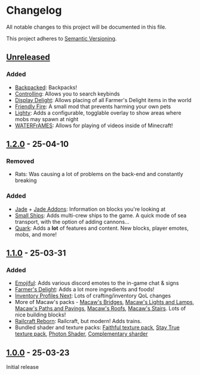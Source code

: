# Changelog

All notable changes to this project will be documented in this file.

This project adheres to [Semantic Versioning](https://semver.org).

## [Unreleased]
### Added
- [Backpacked](https://www.curseforge.com/minecraft/mc-mods/backpacked): Backpacks!
- [Controlling](https://www.curseforge.com/minecraft/mc-mods/controlling): Allows you to search keybinds
- [Display Delight](https://www.curseforge.com/minecraft/mc-mods/display-delight): Allows placing of all Farmer's Delight items in the world
- [Friendly Fire](https://www.curseforge.com/minecraft/mc-mods/friendly-fire): A small mod that prevents harming your own pets
- [Lighty](https://www.curseforge.com/minecraft/mc-mods/lighty): Adds a configurable, togglable overlay to show areas where mobs may spawn at night
- [WATERFrAMES](https://www.curseforge.com/minecraft/mc-mods/waterframes): Allows for playing of videos inside of Minecraft!

## [1.2.0] - 25-04-10
### Removed
- Rats: Was causing a lot of problems on the back-end and constantly breaking

### Added
- [Jade](https://www.curseforge.com/minecraft/mc-mods/jade) + [Jade Addons](https://www.curseforge.com/minecraft/mc-mods/jade-addons): Information on blocks you're looking at
- [Small Ships](https://www.curseforge.com/minecraft/mc-mods/small-ships): Adds multi-crew ships to the game. A quick mode of sea transport, with the option of adding cannons...
- [Quark](https://www.curseforge.com/minecraft/mc-mods/quark): Adds a **lot** of features and content. New blocks, player emotes, mobs, and more!

## [1.1.0] - 25-03-31
### Added
- [Emojiful](https://www.curseforge.com/minecraft/mc-mods/emojiful): Adds various discord emotes to the in-game chat & signs
- [Farmer's Delight](https://www.curseforge.com/minecraft/mc-mods/farmers-delight): Adds a lot more ingredients and foods!
- [Inventory Profiles Next](https://www.curseforge.com/minecraft/mc-mods/inventory-profiles-next): Lots of crafting/inventory QoL changes
- More of Macaw's packs - [Macaw's Bridges](https://www.curseforge.com/minecraft/mc-mods/macaws-bridges), [Macaw's Lights and Lamps](https://www.curseforge.com/minecraft/mc-mods/macaws-lights-and-lamps), [Macaw's Paths and Pavings](https://www.curseforge.com/minecraft/mc-mods/macaws-paths-and-pavings), [Macaw's Roofs](https://www.curseforge.com/minecraft/mc-mods/macaws-roofs), [Macaw's Stairs](https://www.curseforge.com/minecraft/mc-mods/macaws-stairs). Lots of nice building blocks!
- [Railcraft Reborn](https://www.curseforge.com/minecraft/mc-mods/railcraft-reborn): Railcraft, but modern! Adds trains.
- Bundled shader and texture packs: [Faithful texture pack](https://faithfulpack.net/), [Stay True texture pack](https://www.planetminecraft.com/texture-pack/stay-true-4447380/), [Photon Shader](https://modrinth.com/shader/photon-shader), [Complementary sharder](https://www.complementary.dev/shaders/)

## [1.0.0] - 25-03-23
Initial release

[Unreleased]: https://github.com/CPU-Blanc/CweamCraft/compare/v1.2.0...HEAD
[1.2.0]: https://github.com/CPU-Blanc/CweamCraft/compare/v1.1.0...v1.2.0
[1.1.0]: https://github.com/CPU-Blanc/CweamCraft/compare/v1.0.0...v1.1.0
[1.0.0]: https://github.com/CPU-Blanc/CweamCraft/tree/v1.0.0